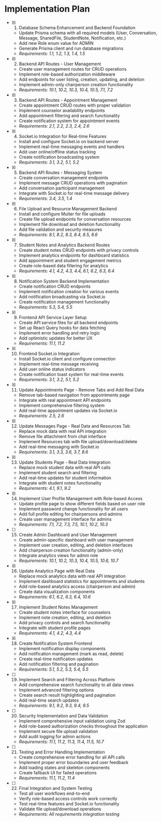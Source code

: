 # Implementation Plan

- [x] 1. Database Schema Enhancement and Backend Foundation




  - Update Prisma schema with all required models (User, Conversation, Message, SharedFile, StudentNote, Notification, etc.)
  - Add new Role enum value for ADMIN
  - Generate Prisma client and run database migrations
  - _Requirements: 1.1, 1.2, 1.3, 1.4, 1.5_

- [x] 2. Backend API Routes - User Management




  - Create user management routes for CRUD operations
  - Implement role-based authorization middleware
  - Add endpoints for user listing, creation, updating, and deletion
  - Implement admin-only chairperson creation functionality
  - _Requirements: 10.1, 10.2, 10.3, 10.4, 10.5, 7.1, 7.2_

- [x] 3. Backend API Routes - Appointment Management




  - Create appointment CRUD routes with proper validation
  - Implement counselor availability endpoints
  - Add appointment filtering and search functionality
  - Create notification system for appointment events
  - _Requirements: 2.1, 2.2, 2.3, 2.4, 2.6_

- [x] 4. Socket.io Integration for Real-time Features





  - Install and configure Socket.io on backend server
  - Implement real-time messaging events and handlers
  - Add user online/offline status tracking
  - Create notification broadcasting system
  - _Requirements: 3.1, 3.2, 5.1, 5.2_

- [x] 5. Backend API Routes - Messaging System




  - Create conversation management endpoints
  - Implement message CRUD operations with pagination
  - Add conversation participant management
  - Integrate with Socket.io for real-time message delivery
  - _Requirements: 3.4, 3.5, 1.4_

- [x] 6. File Upload and Resource Management Backend





  - Install and configure Multer for file uploads
  - Create file upload endpoints for conversation resources
  - Implement file download and deletion functionality
  - Add file validation and security measures
  - _Requirements: 8.1, 8.2, 8.3, 8.4, 8.5, 8.6_

- [x] 7. Student Notes and Analytics Backend Routes





  - Create student notes CRUD endpoints with privacy controls
  - Implement analytics endpoints for dashboard statistics
  - Add appointment and student engagement metrics
  - Create role-based data filtering for analytics
  - _Requirements: 4.1, 4.2, 4.3, 4.4, 6.1, 6.2, 6.3, 6.4_

- [x] 8. Notification System Backend Implementation




  - Create notification CRUD endpoints
  - Implement notification creation for various events
  - Add notification broadcasting via Socket.io
  - Create notification management functionality
  - _Requirements: 5.3, 5.4, 5.5_

- [x] 9. Frontend API Service Layer Setup





  - Create API service files for all backend endpoints
  - Set up React Query hooks for data fetching
  - Implement error handling and retry logic
  - Add optimistic updates for better UX
  - _Requirements: 11.1, 11.2_

- [x] 10. Frontend Socket.io Integration










  - Install Socket.io client and configure connection
  - Implement real-time message receiving
  - Add user online status indicators
  - Create notification toast system for real-time events
  - _Requirements: 3.1, 3.2, 5.1, 5.2_

- [x] 11. Update Appointments Page - Remove Tabs and Add Real Data





  - Remove tab-based navigation from appointments page
  - Integrate with real appointment API endpoints
  - Implement comprehensive filtering system
  - Add real-time appointment updates via Socket.io
  - _Requirements: 2.5, 2.6_

- [x] 12. Update Messages Page - Real Data and Resources Tab






  - Replace mock data with real API integration
  - Remove file attachment from chat interface
  - Implement Resources tab with file upload/download/delete
  - Add real-time messaging with Socket.io
  - _Requirements: 3.1, 3.3, 3.6, 3.7, 8.6_

- [x] 13. Update Students Page - Real Data Integration






  - Replace mock student data with real API calls
  - Implement student search and filtering
  - Add real-time updates for student information
  - Integrate with student notes functionality
  - _Requirements: 4.1, 9.1, 9.2_

- [x] 14. Implement User Profile Management with Role-based Access






  - Update profile page to show different fields based on user role
  - Implement password change functionality for all users
  - Add full profile editing for chairpersons and admins
  - Create user management interface for admins
  - _Requirements: 7.1, 7.2, 7.3, 7.5, 10.1, 10.2, 10.3_

- [ ] 15. Create Admin Dashboard and User Management




  - Create admin-specific dashboard with user management
  - Implement user creation, editing, and deletion interfaces
  - Add chairperson creation functionality (admin-only)
  - Integrate analytics views for admin role
  - _Requirements: 10.1, 10.2, 10.3, 10.4, 10.5, 10.6, 10.7_

- [x] 16. Update Analytics Page with Real Data






  - Replace mock analytics data with real API integration
  - Implement dashboard statistics for appointments and students
  - Add role-based analytics access (chairperson and admin)
  - Create data visualization components
  - _Requirements: 6.1, 6.2, 6.3, 6.4, 10.6_

- [x] 17. Implement Student Notes Management








  - Create student notes interface for counselors
  - Implement note creation, editing, and deletion
  - Add privacy controls and search functionality
  - Integrate with student profile pages
  - _Requirements: 4.1, 4.2, 4.3, 4.4_

- [x] 18. Create Notification System Frontend





  - Implement notification display components
  - Add notification management (mark as read, delete)
  - Create real-time notification updates
  - Add notification filtering and pagination
  - _Requirements: 5.1, 5.2, 5.3, 5.4, 5.5_

- [ ] 19. Implement Search and Filtering Across Platform
  - Add comprehensive search functionality to all data views
  - Implement advanced filtering options
  - Create search result highlighting and pagination
  - Add real-time search updates
  - _Requirements: 9.1, 9.2, 9.3, 9.4, 9.5_

- [ ] 20. Security Implementation and Data Validation
  - Implement comprehensive input validation using Zod
  - Add role-based authorization checks throughout the application
  - Implement secure file upload validation
  - Add audit logging for admin actions
  - _Requirements: 11.1, 11.2, 11.3, 11.4, 11.5, 10.7_

- [ ] 21. Testing and Error Handling Implementation
  - Create comprehensive error handling for all API calls
  - Implement proper error boundaries and user feedback
  - Add loading states and skeleton components
  - Create fallback UI for failed operations
  - _Requirements: 11.1, 11.2, 11.4_

- [ ] 22. Final Integration and System Testing
  - Test all user workflows end-to-end
  - Verify role-based access controls work correctly
  - Test real-time features and Socket.io functionality
  - Validate file upload/download operations
  - _Requirements: All requirements integration testing_